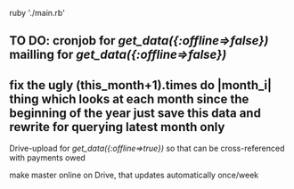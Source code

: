 ruby './main.rb'

TO DO:
cronjob for *get_data({:offline=>false})*
mailling for *get_data({:offline=>false})*
-----
fix the ugly (this_month+1).times do |month_i| thing which
looks at each month since the beginning of the year
just save this data and rewrite for querying latest month only
-------
Drive-upload for *get_data({:offline=>true})*
so that can be cross-referenced with payments owed

make master online on Drive, that updates automatically once/week